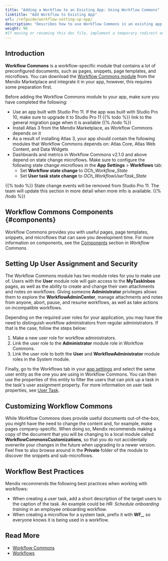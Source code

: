 ```yaml
---
title: "Adding a Workflow to an Existing App: Using Workflow Commons"
linktitle: "Add Workflow to Existing App"
url: /refguide/workflow-setting-up-app/
description: "Describes how to use Workflow Commons in an existing app in Mendix Studio Pro."
weight: 90
#If moving or renaming this doc file, implement a temporary redirect and let the respective team know they should update the URL in the product. See Mapping to Products for more details.
---
```


## Introduction

**Workflow Commons** is a workflow-specific module that contains a lot of preconfigured documents, such as pages, snippets, page templates, and microflows. You can download the [Workflow Commons module](https://marketplace.mendix.com/link/component/117066) from the Mendix Marketplace and integrate it in your app, however, this requires some preparation first. 

Before adding the Workflow Commons module to your app, make sure you have completed the following:

* Use an app built with Studio Pro 11. If the app was built with Studio Pro 10, make sure to upgrade it to Studio Pro 11
    {{% todo %}} link to the general migration page when it is available {{% /todo %}}
* Install Atlas 3 from the Mendix Marketplace, as Workflow Commons depends on it 
* As a result of installing Atlas 3, your app should contain the following modules that Workflow Commons depends on: Atlas Core, Atlas Web Content, and Data Widgets
* Dashboards and metrics in Workflow Commons v2.1.0 and above depend on state change microflows. Make sure to configure the following state change microflows in the **App Settings** > **Workflows** tab:
    * Set **Workflow state change** to *OCh_Workflow_State*
    * Set **User task state change** to *OCh_WorkflowUserTask_State*

{{% todo %}} State change events will be removed from Studio Pro 11. The team will update this section in more detail when more info is available. {{% /todo %}}

## Workflow Commons Components {#components}

Workflow Commons provides you with useful pages, page templates, snippets, and microflows that can save you development time. For more information on components, see the [Components](/appstore/modules/workflow-commons/#components) section in *Workflow Commons*. 

## Setting Up User Assignment and Security

The Workflow Commons module has two module roles for you to make use of. Users with the **User** module role will gain access to the **MyTaskInbox** pages, as well as the ability to create and change their own attachments and notes on workflows. Giving someone **Administrator** privileges allows them to explore the **WorkflowAdminCenter**, manage attachments and notes from anyone, abort, pause, and resume workflows, as well as take actions on incompatible workflows.

Depending on the required user roles for your application, you may have the need to distinguish workflow administrators from regular administrators. If that is the case, follow the steps below:

1. Make a new user role for workflow administrators.
2. Link the user role to the **Administrator** module role in Workflow Commons.
3. Link the user role to both the **User** and **WorkflowAdministrator** module roles in the System module.

Finally, go to the Workflows tab in your [app settings](/refguide/app-settings/#workflows) and select the same user entity as the one you are using in Workflow Commons. You can then use the properties of this entity to filter the users that can pick up a task in the task's user assignment property. For more information on user task properties, see [User Task](/refguide/user-task/).

## Customizing Workflow Commons

While Workflow Commons does provide useful documents out-of-the-box, you might have the need to change the content and, for example, make pages company-specific. When doing so, Mendix recommends making a copy of the document that you will be changing to a local module called **WorkflowCommonsCustomizations**, so that you do not accidentally overwrite your changes in the future when upgrading to a newer version. Feel free to also browse around in the **Private** folder of the module to discover the snippets and sub-microflows.

## Workflow Best Practices

Mendix recommends the following best practices when working with workflows:

* When creating a user task, add a short description of the target users to the caption of the task. An example could be *HR: Schedule onboarding training* in an employee onboarding workflow.
* When creating a microflow for a system task, prefix it with **WF\_**, so everyone knows it is being used in a workflow.

## Read More

* [Workflow Commons](/appstore/modules/workflow-commons/)
* [Workflows](/refguide/workflows/)
